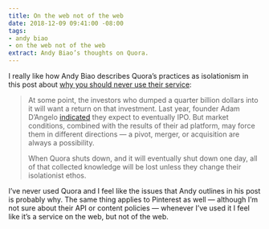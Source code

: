 ```yaml
---
title: On the web not of the web
date: 2018-12-09 09:41:00 -08:00
tags:
- andy biao
- on the web not of the web
extract: Andy Biao’s thoughts on Quora.
---
```


I really like how Andy Biao describes Quora’s practices as isolationism in this post about [why you should never use their service](https://waxy.org/2018/12/why-you-should-never-ever-use-quora/):

> At some point, the investors who dumped a quarter billion dollars into it will want a return on that investment. Last year, founder Adam D’Angelo [indicated](https://venturebeat.com/2017/04/21/quora-raises-85-million-to-expand-internationally-and-develop-its-ads-business/) they expect to eventually IPO. But market conditions, combined with the results of their ad platform, may force them in different directions — a pivot, merger, or acquisition are always a possibility.
> 
> When Quora shuts down, and it will eventually shut down one day, all of that collected knowledge will be lost unless they change their isolationist ethos.

I’ve never used Quora and I feel like the issues that Andy outlines in his post is probably why. The same thing applies to Pinterest as well — although I’m not sure about their API or content policies — whenever I’ve used it I feel like it’s a service on the web, but not of the web.